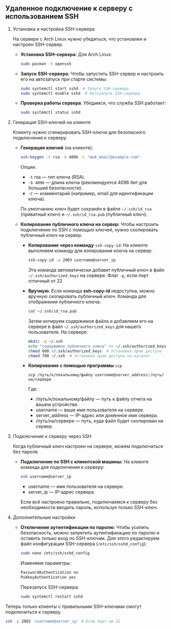 ## Удаленное подключение к серверу с использованием SSH

1. Установка и настройка SSH-сервера

    На сервере с Arch Linux нужно убедиться, что установлен и настроен SSH-сервер.

    + **Установка SSH-сервера**: Для Arch Linux:

        ```bash
        sudo pacman -S openssh
        ```

    + **Запуск SSH-сервера**: Чтобы запустить SSH-сервер и настроить его на автозапуск при старте системы:

        ```bash
        sudo systemctl start sshd  # Запуск SSH-сервера
        sudo systemctl enable sshd  # Автозапуск SSH-сервера
        ```

    + **Проверка работы сервера**: Убедимся, что служба SSH работает:

        ```bash
        sudo systemctl status sshd
        ```

2. Генерация SSH-ключей на клиенте

    Клиенту нужно сгенерировать SSH-ключи для безопасного подключения к серверу.

    + **Генерация ключей** (на клиенте):

        ```bash
        ssh-keygen -t rsa -b 4096 -C "мой_email@example.com"
        ```
      Опции:
      + `-t` rsa — тип ключа (RSA).
      + `-b 4096` — длина ключа (рекомендуется 4096 бит для большей безопасности).
      + `-C` — комментарий (например, email для идентификации ключа).
    
      По умолчанию ключ будет сохранён в файле `~/.ssh/id_rsa `
    (приватный ключ) и `~/.ssh/id_rsa.pub` (публичный ключ).

    + **Копирование публичного ключа на сервер:** Чтобы настроить подключение по SSH с помощью ключей, нужно скопировать публичный ключ на сервер. 
      + **Копирование через команду** `ssh-copy-id`: На клиенте выполняем команду для копирования ключа на сервер:
        ```bash
        ssh-copy-id -p 2003 username@server_ip
        ```
        Эта команда автоматически добавит публичный ключ в файл `~/.ssh/authorized_keys` на сервере. Флаг `-p`, если порт отличный от 22 
        
      + **Вручную**:
      Если команда **ssh-copy-id** недоступна, можно вручную скопировать публичный ключ. Команда для отображения публичного ключа:
          ```bash
          cat ~/.ssh/id_rsa.pub
          ```
        Затем копируем содержимое файла и добавляем его на сервере в файл `~/.ssh/authorized_keys` для нашего пользователя.
        На сервере:
        ```bash
        mkdir -p ~/.ssh
        echo "содержимое_публичного_ключа" >> ~/.ssh/authorized_keys
        chmod 600 ~/.ssh/authorized_keys  # Установка прав доступа
        chmod 700 ~/.ssh  # Установка прав доступа на каталог
        ```
      + **Копирование с помощью программы** `scp`
        ```shell
        scp /путь/к/локальному/файлу username@server_address:/путь/на/сервере
        ```
        Где:
        + /путь/к/локальному/файлу — путь к файлу отчета на вашем устройстве.
        + username — ваше имя пользователя на сервере.
        + server_address — IP-адрес или доменное имя сервера.
        + /путь/на/сервере — путь, куда файл будет скопирован на сервер.
          
   
3. Подключение к серверу через SSH

    Когда публичный ключ настроен на сервере, можем подключаться без пароля.
   + **Подключение по SSH с клиентской машины:** На клиенте команда для подключения к серверу:
     ```bash
     ssh username@server_ip
     ```
     + username — имя пользователя на сервере.
     + server_ip — IP-адрес сервера.
     
     Если всё настроено правильно, подключаемся к серверу без необходимости вводить пароль, используя только SSH-ключ.

4. Дополнительные настройки
   + **Отключение аутентификации по паролю**: Чтобы усилить безопасность, можно запретить аутентификацию по паролю и оставить только вход по SSH-ключам. Для этого редактируем файл конфигурации SSH-сервера (`/etc/ssh/sshd_config`):
     ```bash
     sudo nano /etc/ssh/sshd_config
     ```
     Изменяем параметры:
     ```bash
     PasswordAuthentication no
     PubkeyAuthentication yes
     ```
     Перезапуск SSH-сервера:
     ```bash
     sudo systemctl restart sshd
     ```
     
Теперь только клиенты с правильными SSH-ключами смогут подключиться к серверу.
```bash
ssh -p 2003 'username@server_ip' # Если порт не 22
```

